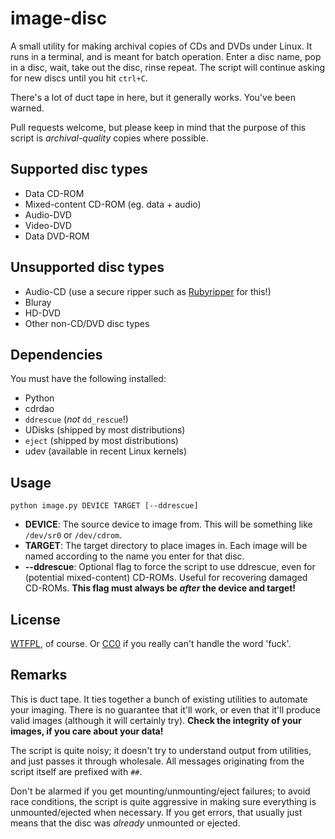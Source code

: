# image-disc

A small utility for making archival copies of CDs and DVDs under Linux. It runs in a terminal, and is meant for batch operation. Enter a disc name, pop in a disc, wait, take out the disc, rinse repeat. The script will continue asking for new discs until you hit `ctrl+C`.

There's a lot of duct tape in here, but it generally works. You've been warned.

Pull requests welcome, but please keep in mind that the purpose of this script is *archival-quality* copies where possible.

## Supported disc types

* Data CD-ROM
* Mixed-content CD-ROM (eg. data + audio)
* Audio-DVD
* Video-DVD
* Data DVD-ROM

## Unsupported disc types

* Audio-CD (use a secure ripper such as [Rubyripper](http://wiki.hydrogenaudio.org/index.php?title=Rubyripper) for this!)
* Bluray
* HD-DVD
* Other non-CD/DVD disc types

## Dependencies

You must have the following installed:

* Python
* cdrdao
* `ddrescue` (*not* `dd_rescue`!)
* UDisks (shipped by most distributions)
* `eject` (shipped by most distributions)
* udev (available in recent Linux kernels)

## Usage

`python image.py DEVICE TARGET [--ddrescue]`

* **DEVICE**: The source device to image from. This will be something like `/dev/sr0` or `/dev/cdrom`.
* **TARGET**: The target directory to place images in. Each image will be named according to the name you enter for that disc.
* **--ddrescue**: Optional flag to force the script to use ddrescue, even for (potential mixed-content) CD-ROMs. Useful for recovering damaged CD-ROMs. **This flag must always be *after* the device and target!**

## License

[WTFPL](http://www.wtfpl.net/), of course. Or [CC0](https://creativecommons.org/publicdomain/zero/1.0/) if you really can't handle the word 'fuck'.

## Remarks

This is duct tape. It ties together a bunch of existing utilities to automate your imaging. There is no guarantee that it'll work, or even that it'll produce valid images (although it will certainly try). **Check the integrity of your images, if you care about your data!**

The script is quite noisy; it doesn't try to understand output from utilities, and just passes it through wholesale. All messages originating from the script itself are prefixed with `##`.

Don't be alarmed if you get mounting/unmounting/eject failures; to avoid race conditions, the script is quite aggressive in making sure everything is unmounted/ejected when necessary. If you get errors, that usually just means that the disc was *already* unmounted or ejected.